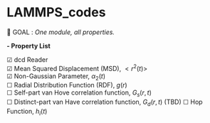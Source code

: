 # LAMMPS_codes

🐸 GOAL : *One module, all properties.*

**- Property List**  
  
☑︎ dcd Reader  
☑︎ Mean Squared Displacement (MSD), $<r^2(t)>$  
☑︎ Non-Gaussian Parameter, $\alpha_2(t)$  
☐ Radial Distribution Function (RDF), $g(r)$  
☐ Self-part van Hove correlation function, $G_s(r,t)$  
☐ Distinct-part van Have correlation function, $G_d(r,t)$ (TBD)
☐ Hop Function, $h_i(t)$  
